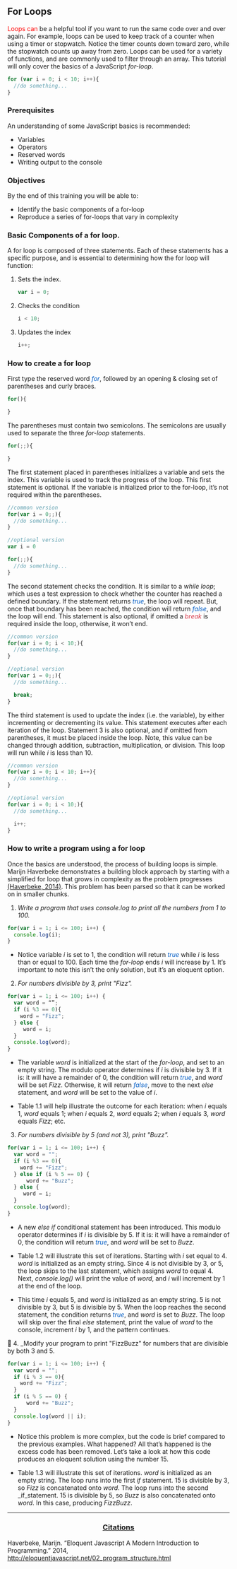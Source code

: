 <style>
  .hi{
    color:red;
  }
</style>

## For Loops
<span class="hi">Loops can</span> be a helpful tool if you want to run the same code over and over again. For example, loops can be used to keep track of a counter when using a timer or stopwatch. Notice the timer counts down toward zero, while the stopwatch counts up away from zero. Loops can be used for a variety of functions, and are commonly used to filter through an array. This tutorial will only cover the basics of a JavaScript _for-loop_.
```JavaScript
for (var i = 0; i < 10; i++){
  //do something...
}
```

### Prerequisites
An understanding of some JavaScript basics is recommended:
* Variables
* Operators
* Reserved words
* Writing output to the console


### Objectives
By the end of this training you will be able to:
* Identify the basic components of a for-loop
* Reproduce a series of for-loops that vary in complexity


### Basic Components of a for loop.
A for loop is composed of three statements. Each of these statements has a specific purpose, and is essential to determining how the for loop will function:

1. Sets the index.
    ```JavaScript
    var i = 0;
    ```
2. Checks the condition
    ```JavaScript
    i < 10;
    ```
3. Updates the index
    ```JavaScript
    i++;
    ```

### How to create a for loop
First type the reserved word _<span style="color:#005cc5">for</span>_, followed by an opening & closing set of parentheses and curly braces.
```JavaScript
for(){

}
```
The parentheses must contain two semicolons. The semicolons are usually used to separate the three _for-loop_ statements.
```JavaScript
for(;;){

}
```

The first statement placed in parentheses initializes a variable and sets the index. This variable is used to track the progress of the loop. This first statement is optional. If the variable is initialized prior to the for-loop, it’s not required within the parentheses.

```JavaScript
//common version
for(var i = 0;;){
  //do something...
}
```

```JavaScript
//optional version
var i = 0

for(;;){
  //do something...
}
```

The second statement checks the condition. It is similar to a _while loop_; which uses a test expression to check whether the counter has reached a defined boundary. If the statement returns _<span style="color:#005cc5">true</span>_, the loop will repeat. But, once that boundary has been reached, the condition will return _<span style="color:#005cc5">false</span>_, and the loop will end. This statement is also optional, if omitted a _<span style="color:#d73a49">break</span>_ is required inside the loop, otherwise, it won’t end.
```JavaScript
//common version
for(var i = 0; i < 10;){
  //do something...
}
```

```JavaScript
//optional version
for(var i = 0;;){
  //do something...

  break;
}
```

The third statement is used to update the index (i.e. the variable), by either incrementing or decrementing its value. This statement executes after each iteration of the loop. Statement 3 is also optional, and if omitted from parentheses, it must be placed inside the loop. Note, this value can be changed through addition, subtraction, multiplication, or division. This loop will run while _i_ is less than 10.
```JavaScript
//common version
for(var i = 0; i < 10; i++){
  //do something...
}
```

```JavaScript
//optional version
for(var i = 0; i < 10;){
  //do something...

  i++;
}
```

### How to write a program using a for loop
Once the basics are understood, the process of building loops is simple. Marijn Haverbeke demonstrates a building block approach by starting with a simplified for loop that grows in complexity as the problem progresses [(Haverbeke, 2014)](#citations). This problem has been parsed so that it can be worked on in smaller chunks.

1. _Write a program that uses console.log to print all the numbers from 1 to 100._
  ```JavaScript
  for(var i = 1; i <= 100; i++) {
  	console.log(i);
  }
  ```

  * Notice variable _i_ is set to 1, the condition will return _<span style="color:#005cc5">true</span>_ while _i_ is less than or equal to 100. Each time the _for-loop_ ends _i_ will increase by 1. It’s important to note this isn’t the only solution, but it’s an eloquent option.

2. _For numbers divisible by 3, print "Fizz"._

  ```JavaScript
  for(var i = 1; i <= 100; i++) {
  	var word = “”;
  	if (i %3 == 0){
      word = "Fizz";
    } else {
       word = i;
    }
    console.log(word);
  }
  ```

  * The variable _word_ is initialized at the start of the _for-loop_, and set to an empty string. The modulo operator determines if _i_ is divisible by 3. If it is: it will have a remainder of 0, the condition will return _<span style="color:#005cc5">true</span>_, and _word_ will be set _Fizz_. Otherwise, it will return _<span style="color:#005cc5">false</span>_, move to the next _else_ statement, and _word_ will be set to the value of _i_.

  * Table 1.1 will help illustrate the outcome for each iteration: when _i_ equals 1, _word_ equals 1; when _i_ equals 2, _word_ equals 2; when _i_ equals 3, _word_ equals _Fizz_; etc.
<!-- Table 1.1 console log table for values 1 through 3 -->

3. _For numbers divisible by 5 (and not 3), print "Buzz"._

  ```JavaScript
  for(var i = 1; i <= 100; i++) {
  	var word = "";
  	if (i %3 == 0){
      word += "Fizz";
    } else if (i % 5 == 0) {
  		word += "Buzz";
  	} else {
       word = i;
    }
    console.log(word);
  }
  ```

  * A new _else if_ conditional statement has been introduced. This modulo operator determines if _i_ is divisible by 5. If it is: it will have a remainder of 0, the condition will return _<span style="color:#005cc5">true</span>_, and _word_ will be set to _Buzz_.

  * Table 1.2 will illustrate this set of iterations. Starting with _i_ set equal to 4. _word_ is initialized as an empty string. Since 4 is not divisible by 3, or 5, the loop skips to the last statement, which assigns _word_ to equal 4. Next, _console.log()_ will print the value of _word_, and _i_ will increment by 1 at the end of the loop.

  * This time _i_ equals 5, and _word_ is initialized as an empty string. 5 is not divisible by 3, but 5 is divisible by 5. When the loop reaches the second statement, the condition returns _<span style="color:#005cc5">true</span>_, and _word_ is set to _Buzz_.  The loop will skip over the final _else_ statement, print the value of _word_ to the console, increment _i_ by 1, and the pattern continues.

<!-- Table 1.2 console log table show 1 through three but explain starting at value 4 and go to 5-->

4. _Modify your program to print "FizzBuzz" for numbers that are divisible by both 3 and 5.
  ```JavaScript
  for(var i = 1; i <= 100; i++) {
  	var word = "";
  	if (i % 3 == 0){
      word += "Fizz";
    }
  	if (i % 5 == 0) {
  		word += "Buzz";
  	}
    console.log(word || i);
  }
  ```

  * Notice this problem is more complex, but the code is brief compared to the previous examples. What happened? All that’s happened is the excess code has been removed. Let’s take a look at how this code produces an eloquent solution using the number 15.

  * Table 1.3 will illustrate this set of iterations. _word_ is initialized as an empty string. The loop runs into the first _if_ statement. 15 is divisible by 3, so _Fizz_ is concatenated onto _word_. The loop runs into the second _if_statement. 15 is divisible by 5, so _Buzz_ is also concatenated onto _word_. In this case, producing _FizzBuzz_.

<!--Table 1.3 console log table skip to the value 15-->


****
<h3>
<div style="text-align:center; text-decoration:underline">Citations</div>
</h3>

Haverbeke, Marijn. “Eloquent Javascript A Modern Introduction to Programming.” 2014, <a style="color:#0D6EE4" href="http://eloquentjavascript.net/02_program_structure.html">http://eloquentjavascript.net/02_program_structure.html</a>

